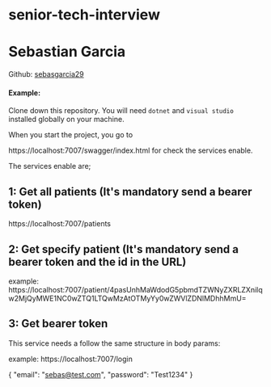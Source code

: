 
# senior-tech-interview

# Sebastian Garcia
Github: [sebasgarcia29](https://github.com/sebasgarcia29)

#### Example:  

Clone down this repository. You will need `dotnet` and `visual studio` installed globally on your machine.  

When you start the project, you go to 

https://localhost:7007/swagger/index.html for check the services enable.

The services enable are;

## 1: Get all patients (It's mandatory send a bearer token)
 https://localhost:7007/patients

## 2: Get specify patient (It's mandatory send a bearer token and the id in the URL) 
example:
https://localhost:7007/patient/4pasUnhMaWdodG5pbmdTZWNyZXRLZXnilqw2MjQyMWE1NC0wZTQ1LTQwMzAtOTMyYy0wZWVlZDNlMDhhMmU=

## 3: Get bearer token

This service needs a follow the same structure in body params:

example:
https://localhost:7007/login

{
  "email": "sebas@test.com",
  "password": "Test1234"
}


















